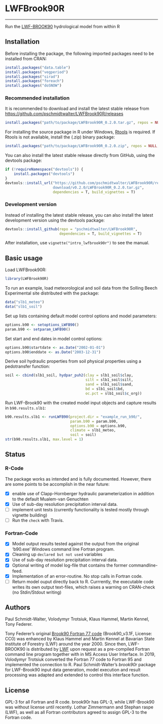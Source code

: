 
<!-- README.md is generated from README.Rmd. Please edit that file -->

# LWFBrook90R

-----

Run the
[LWF-BROOK90](https://www.lwf.bayern.de/boden-klima/wasserhaushalt/index.php)
hydrological model from within R

## Installation

Before installing the package, the following imported packages need to
be installed from CRAN:

``` r
install.packages("data.table")
install.packages("vegperiod")
install.packages("sirad")
install.packages("foreach")
install.packages("doSNOW")
```

### Recommended installation

It is recommended to download and install the latest stable release from
<https://github.com/pschmidtwalter/LWFBrook90R/releases>

``` r
install.packages("path/to/package/LWFBrook90R_0.2.0.tar.gz", repos = NULL, type = "source")
```

For installing the source package in R under Windows,
[Rtools](https://cran.r-project.org/bin/windows/Rtools/) is required. If
Rtools is not available, install the (.zip) binary
package:

``` r
install.packages("path/to/package/LWFBrook90R_0.2.0.zip", repos = NULL, type = "binary")
```

You can also install the latest stable release directly from GitHub,
using the devtools package:

``` r
if (!requireNamespace("devtools")) {
    install.packages("devtools")
}
devtools::install_url("https://github.com/pschmidtwalter/LWFBrook90R/releases/
                      download/v0.2.0/LWFBrook90R_0.2.0.tar.gz",
                      dependencies = T, build_vignettes = T)
```

### Development version

Instead of installing the latest stable release, you can also install
the latest development version using the devtools package:

``` r
devtools::install_github(repo = "pschmidtwalter/LWFBrook90R", 
                         dependencies = T, build_vignettes = T)
```

After installation, use `vignette("intro_lwfbrook90r")` to see the
manual.

## Basic usage

Load LWFBrook90R:

``` r
library(LWFBrook90R)
```

To run an example, load meteorological and soil data from the Solling
Beech Experimental site distributed with the package:

``` r
data("slb1_meteo")
data("slb1_soil")
```

Set up lists containing default model control options and model
parameters:

``` r
options.b90 <- setoptions_LWFB90()
param.b90 <- setparam_LWFB90()
```

Set start and end dates in model control options:

``` r
options.b90$startdate <- as.Date("2002-01-01")
options.b90$enddate <- as.Date("2003-12-31")
```

Derive soil hydraulic properties from soil physical properties using a
pedotransfer function:

``` r
soil <- cbind(slb1_soil, hydpar_puh2(clay = slb1_soil$clay,
                                     silt = slb1_soil$silt,
                                     sand = slb1_soil$sand,
                                     bd = slb1_soil$bd,
                                     oc.pct = slb1_soil$c_org))
```

Run LWF-Brook90 with the created model input objects and capture results
in `b90.results.slb1`:

``` r
b90.results.slb1 <- runLWFB90(project.dir = "example_run_b90/",
                              param.b90 = param.b90,
                              options.b90 = options.b90,
                              climate = slb1_meteo,
                              soil = soil)
str(b90.results.slb1, max.level = 1)
```

## Status

### R-Code

The package works as intended and is fully documented. However, there
are some points to be accomplish in the near future:

  - [x] enable use of Clapp-Hornberger hydraulic parameterization in
    addition to the default Mualem-van Genuchten
  - [x] Use of sub-day resolution precipitation interval data.
  - [ ] implement unit tests (currently functionality is tested mostly
    through vignette building)
  - [ ] Run the `check` with Travis.

### Fortran-Code

  - [x] Model output results tested against the output from the original
    ‘b90.exe’ Windows command line Fortran program.
  - [x] Cleaning up `declared but not used` variables
  - [x] Use of sub-day resolution precipitation interval data.
  - [x] Optional writing of model log-file that contains the former
    commandline-feed.
  - [x] Implementation of an error-routine. No stop calls in Fortran
    code.
  - [ ] Return model ouput directly back to R. Currrently, the
    executable code writes its own output text-files, which raises a
    warning on CRAN-check (no Stdin/Stdout writing)

## Authors

Paul Schmidt-Walter, Volodymyr Trotsiuk, Klaus Hammel, Martin Kennel,
Tony Federer.

Tony Federer’s original [Brook90 Fortran 77
code](http://www.ecoshift.net/brook/b90doc.html) (Brook90\_v3.1F,
License: CC0) was enhanced by Klaus Hammel and Martin Kennel at Bavarian
State Institute of Forestry (LWF) around the year 2000. Since then,
LWF-BROOK90 is distributed by
[LWF](https://www.lwf.bayern.de/boden-klima/wasserhaushalt/index.php)
upon request as a pre-compiled Fortran command line program together
with in MS Access User Interface. In 2019, Volodymyr Trotsiuk converted
the Fortran 77 code to Fortran 95 and implemented the connection to R.
Paul Schmidt-Walter’s *brook90r* package for LWF-Brook90 input data
generation, model execution and result processing was adapted and
extended to control this interface function.

## License

GPL-3 for all Fortran and R code. brook90r has GPL-3, while LWF-Brook90
was without license until recently. Lothar Zimmermann and Stephan raspe
(LWF), as well as all Fortran contributors agreed to assign GPL-3 to the
Fortran code.
